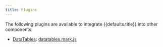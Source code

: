 ```yaml
---
title: Plugins
---
```


The following plugins are available to integrate {{defaults.title}} into other
components:

- [DataTables][datatables]: [datatables.mark.js][markjs-datatables]

[datatables]: http://datatables.net/
[markjs-datatables]: https://github.com/julmot/datatables.mark.js/
